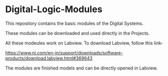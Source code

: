 # Digital-Logic-Modules
This repository contains the basic modules of the Digital Systems.

These modules can be downloaded and used directly in the Projects. 

All these modeules work on Labview. To download Labview, follow this link-

https://www.ni.com/en-in/support/downloads/software-products/download.labview.html#369643

The modules are finished models and can be directly opened in Labview.
